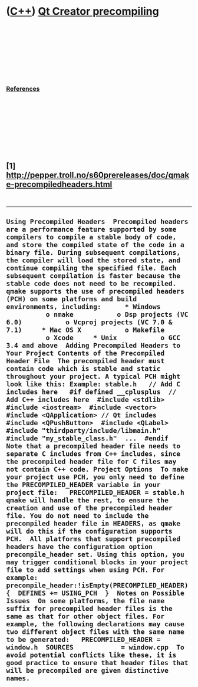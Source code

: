 
 

 

 

 

 

([C++](Cpp.md)) [Qt Creator precompiling](CppQtCreatorPrecompile.md)
======================================================================

 

 

 

 

 

### [References](CppReferences.md)

 

 

 

 

 

\[1\] http://pepper.troll.no/s60prereleases/doc/qmake-precompiledheaders.html
-----------------------------------------------------------------------------

 

  ------------------------------------------------------------------------------------------------------------------------------------------------------------------------------------------------------------------------------------------------------------------------------------------------------------------------------------------------------------------------------------------------------------------------------------------------------------------------------------------------------------------------------------------------------------------------------------------------------------------------------------------------------------------------------------------------------------------------------------------------------------------------------------------------------------------------------------------------------------------------------------------------------------------------------------------------------------------------------------------------------------------------------------------------------------------------------------------------------------------------------------------------------------------------------------------------------------------------------------------------------------------------------------------------------------------------------------------------------------------------------------------------------------------------------------------------------------------------------------------------------------------------------------------------------------------------------------------------------------------------------------------------------------------------------------------------------------------------------------------------------------------------------------------------------------------------------------------------------------------------------------------------------------------------------------------------------------------------------------------------------------------------------------------------------------------------------------------------------------------------------------------------------------------------------------------------------------------------------------------------------------------------------------------------------------------------------------------------------------------------------------------------------------------------------------------------------------------------------------------------------------------------------------------------------------------------------------------------------------------------------------------------
  ` Using Precompiled Headers  Precompiled headers are a performance feature supported by some compilers to compile a stable body of code, and store the compiled state of the code in a binary file. During subsequent compilations, the compiler will load the stored state, and continue compiling the specified file. Each subsequent compilation is faster because the stable code does not need to be recompiled.  qmake supports the use of precompiled headers (PCH) on some platforms and build environments, including:      * Windows           o nmake           o Dsp projects (VC 6.0)           o Vcproj projects (VC 7.0 & 7.1)     * Mac OS X           o Makefile           o Xcode     * Unix           o GCC 3.4 and above  Adding Precompiled Headers to Your Project Contents of the Precompiled Header File  The precompiled header must contain code which is stable and static throughout your project. A typical PCH might look like this: Example: stable.h   // Add C includes here   #if defined __cplusplus  // Add C++ includes here  #include <stdlib>  #include <iostream>  #include <vector>  #include <QApplication> // Qt includes  #include <QPushButton>  #include <QLabel>  #include "thirdparty/include/libmain.h"  #include "my_stable_class.h"  ...  #endif  Note that a precompiled header file needs to separate C includes from C++ includes, since the precompiled header file for C files may not contain C++ code. Project Options  To make your project use PCH, you only need to define the PRECOMPILED_HEADER variable in your project file:   PRECOMPILED_HEADER = stable.h  qmake will handle the rest, to ensure the creation and use of the precompiled header file. You do not need to include the precompiled header file in HEADERS, as qmake will do this if the configuration supports PCH.  All platforms that support precompiled headers have the configuration option precompile_header set. Using this option, you may trigger conditional blocks in your project file to add settings when using PCH. For example:   precompile_header:!isEmpty(PRECOMPILED_HEADER) {  DEFINES += USING_PCH  }  Notes on Possible Issues  On some platforms, the file name suffix for precompiled header files is the same as that for other object files. For example, the following declarations may cause two different object files with the same name to be generated:   PRECOMPILED_HEADER = window.h  SOURCES            = window.cpp  To avoid potential conflicts like these, it is good practice to ensure that header files that will be precompiled are given distinctive names. `
  ------------------------------------------------------------------------------------------------------------------------------------------------------------------------------------------------------------------------------------------------------------------------------------------------------------------------------------------------------------------------------------------------------------------------------------------------------------------------------------------------------------------------------------------------------------------------------------------------------------------------------------------------------------------------------------------------------------------------------------------------------------------------------------------------------------------------------------------------------------------------------------------------------------------------------------------------------------------------------------------------------------------------------------------------------------------------------------------------------------------------------------------------------------------------------------------------------------------------------------------------------------------------------------------------------------------------------------------------------------------------------------------------------------------------------------------------------------------------------------------------------------------------------------------------------------------------------------------------------------------------------------------------------------------------------------------------------------------------------------------------------------------------------------------------------------------------------------------------------------------------------------------------------------------------------------------------------------------------------------------------------------------------------------------------------------------------------------------------------------------------------------------------------------------------------------------------------------------------------------------------------------------------------------------------------------------------------------------------------------------------------------------------------------------------------------------------------------------------------------------------------------------------------------------------------------------------------------------------------------------------------------------------

 

 

 

 

 

 

